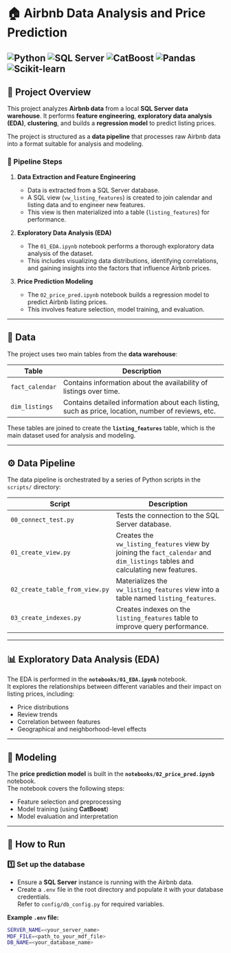 # 🏠 Airbnb Data Analysis and Price Prediction  

![Python](https://img.shields.io/badge/Python-3.10+-blue?logo=python)
![SQL Server](https://img.shields.io/badge/SQL%20Server-Data%20Warehouse-red?logo=microsoftsqlserver)
![CatBoost](https://img.shields.io/badge/CatBoost-Model-orange?logo=python)
![Pandas](https://img.shields.io/badge/Pandas-Data%20Analysis-150458?logo=pandas)
![Scikit-learn](https://img.shields.io/badge/Scikit--Learn-Machine%20Learning-F7931E?logo=scikitlearn)
---

## 📘 Project Overview  

This project analyzes **Airbnb data** from a local **SQL Server data warehouse**. It performs **feature engineering**, **exploratory data analysis (EDA)**, **clustering**, and builds a **regression model** to predict listing prices.  

The project is structured as a **data pipeline** that processes raw Airbnb data into a format suitable for analysis and modeling.  

### 🔄 Pipeline Steps  

1. **Data Extraction and Feature Engineering**  
   - Data is extracted from a SQL Server database.  
   - A SQL view (`vw_listing_features`) is created to join calendar and listing data and to engineer new features.  
   - This view is then materialized into a table (`listing_features`) for performance.  

2. **Exploratory Data Analysis (EDA)**  
   - The `01_EDA.ipynb` notebook performs a thorough exploratory data analysis of the dataset.  
   - This includes visualizing data distributions, identifying correlations, and gaining insights into the factors that influence Airbnb prices.  

3. **Price Prediction Modeling**  
   - The `02_price_pred.ipynb` notebook builds a regression model to predict Airbnb listing prices.  
   - This involves feature selection, model training, and evaluation.  

---

## 🧱 Data  

The project uses two main tables from the **data warehouse**:

| Table | Description |
|--------|--------------|
| `fact_calendar` | Contains information about the availability of listings over time. |
| `dim_listings` | Contains detailed information about each listing, such as price, location, number of reviews, etc. |

These tables are joined to create the **`listing_features`** table, which is the main dataset used for analysis and modeling.  

---

## ⚙️ Data Pipeline  

The data pipeline is orchestrated by a series of Python scripts in the `scripts/` directory:

| Script | Description |
|---------|--------------|
| `00_connect_test.py` | Tests the connection to the SQL Server database. |
| `01_create_view.py` | Creates the `vw_listing_features` view by joining the `fact_calendar` and `dim_listings` tables and calculating new features. |
| `02_create_table_from_view.py` | Materializes the `vw_listing_features` view into a table named `listing_features`. |
| `03_create_indexes.py` | Creates indexes on the `listing_features` table to improve query performance. |

---

## 📊 Exploratory Data Analysis (EDA)  

The EDA is performed in the **`notebooks/01_EDA.ipynb`** notebook.  
It explores the relationships between different variables and their impact on listing prices, including:  
- Price distributions  
- Review trends  
- Correlation between features  
- Geographical and neighborhood-level effects  

---

## 🤖 Modeling  

The **price prediction model** is built in the **`notebooks/02_price_pred.ipynb`** notebook.  
The notebook covers the following steps:  

- Feature selection and preprocessing  
- Model training (using **CatBoost**)  
- Model evaluation and interpretation  

---

## 🚀 How to Run  

### 1️⃣ Set up the database  

- Ensure a **SQL Server** instance is running with the Airbnb data.  
- Create a `.env` file in the root directory and populate it with your database credentials.  
  Refer to `config/db_config.py` for required variables.  

**Example `.env` file:**  

```bash
SERVER_NAME=<your_server_name>
MDF_FILE=<path_to_your_mdf_file>
DB_NAME=<your_database_name>
